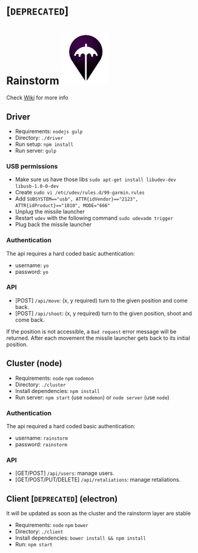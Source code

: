 # [`DEPRECATED`] 
# Rainstorm ![logo][logo]
[logo]: ./rainstorm-logo.png "logo title"

Check [Wiki](https://github.com/excilys/rainstorm/wiki) for more info

## Driver

- Requirements: `nodejs gulp`
- Directory: `./driver`
- Run setup: `npm install`
- Run server: `gulp`

### USB permissions
- Make sure us have those libs `sudo apt-get install libudev-dev libusb-1.0-0-dev`
- Create `sudo vi /etc/udev/rules.d/99-garmin.rules`
- Add `SUBSYSTEM=="usb", ATTR{idVendor}=="2123", ATTR{idProduct}=="1010", MODE="666"`
- Unplug the missile launcher
- Restart `udev` with the following command `sudo udevadm trigger`
- Plug back the missile launcher

### Authentication

The api requires a hard coded basic authentication:
- username: `yo`
- password: `yo`

### API

- [POST] `/api/move`: (x, y required) turn to the given position and come back.
- [POST] `/api/shoot`: (x, y required) turn to the given position, shoot and come back.


If the position is not accessible, a `Bad request` error message will be returned.
After each movement the missile launcher gets back to its initial position.

## Cluster (node)

 - Requirements: `node` `npm` `nodemon`
 - Directory: `./cluster`
 - Install dependencies: `npm install`
 - Run server: `npm start` (use `nodemon`) or `node server` (use `node`)

 ### Authentication

 The api required a hard coded basic authentication:
 - username: `rainstorm`
 - password: `rainstorm`

 ### API

 - [GET/POST] `/api/users`: manage users.
 - [GET/POST/PUT/DELETE] `/api/retaliations`: manage retaliations.

## Client [`DEPRECATED`] (electron)

It will be updated as soon as the cluster and the rainstorm layer are stable

 - Requirements: `node` `npm` `bower`
 - Directory: `./client`
 - Install dependencies: `bower install && npm install`
 - Run: `npm start`

